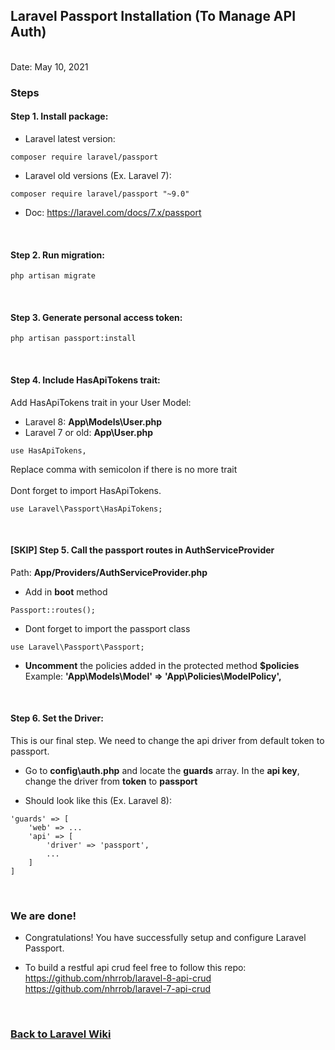 ## Laravel Passport Installation (To Manage API Auth)

<br/>Date: May 10, 2021 <br/>

### Steps
#### Step 1. **Install package:** 
- Laravel latest version: <br>
``` 
composer require laravel/passport 
```
- Laravel old versions (Ex. Laravel 7): <br> 
``` 
composer require laravel/passport "~9.0" 
```
- Doc: https://laravel.com/docs/7.x/passport 
<br>

#### Step 2. **Run migration:** <br>
``` 
php artisan migrate 
```
<br>

#### Step 3. **Generate personal access token:** <br>
``` 
php artisan passport:install 
```
<br>

#### Step 4. **Include HasApiTokens trait:**
Add HasApiTokens trait in your User Model:
- Laravel 8: **App\Models\User.php**
- Laravel 7 or old: **App\User.php**<br>
``` 
use HasApiTokens,
```
Replace comma with semicolon if there is no more trait <br><br>
Dont forget to import HasApiTokens. <br> 

``` 
use Laravel\Passport\HasApiTokens; 
```
<br>

#### [SKIP] Step 5. **Call the passport routes in AuthServiceProvider** <br>
Path: **App/Providers/AuthServiceProvider.php**<br>
- Add in **boot** method <br>
``` 
Passport::routes(); 
```

- Dont forget to import the passport class <br>
``` 
use Laravel\Passport\Passport; 
```

- **Uncomment** the policies added in the protected method **$policies** <br>
Example: **'App\Models\Model' => 'App\Policies\ModelPolicy',**
<br>

#### Step 6. **Set the Driver:** <br>
This is our final step. We need to change the api driver from default token to passport.<br>
- Go to **config\auth.php** and locate the **guards** array. In the **api key**, change the driver from **token** to **passport** <br>

- Should look like this (Ex. Laravel 8):
```
'guards' => [
    'web' => ...
    'api' => [
        'driver' => 'passport',
        ...
    ]
]
```
<br>

### We are done!

- Congratulations! You have successfully setup and configure Laravel Passport. <br>

- To build a restful api crud feel free to follow this repo: <br>
<a href="https://github.com/nhrrob/laravel-8-api-crud">https://github.com/nhrrob/laravel-8-api-crud </a> <br>
<a href="https://github.com/nhrrob/laravel-7-api-crud">https://github.com/nhrrob/laravel-7-api-crud</a>


<br>

### <a href='https://github.com/nhrrob/laravelwiki'>Back to Laravel Wiki</a>